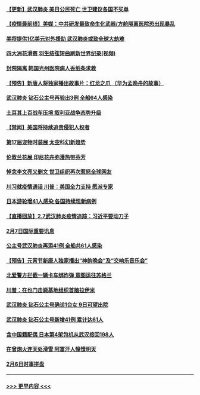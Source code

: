 #### [【更新】武汉肺炎 美日公民死亡 世卫建议各国不买单](../pages/prog202/a102770740.md?t=02082011) 
#### [【疫情最前线】美媒：中共研发最致命生化武器/方舱隔离医院恐出现暴乱](../pages/prog202/a102772439.md?t=02082011) 
#### [美将提供1亿美元对外援助 武汉肺炎或致全球大劫难](../pages/prog202/a102772361.md?t=02082011) 
#### [四大洲花滑赛 羽生结弦短曲刷新世界纪录(视频)](../pages/prog202/a102772341.md?t=02082011) 
#### [封院隔离 韩国光州医院病人丢纸条求救](../pages/prog202/a102772282.md?t=02082011) 
#### [【预告】新唐人将独家播出故事片：红龙之爪 （华为孟晚舟的故事）](../pages/prog202/a102767728.md?t=02082011) 
#### [武汉肺炎 钻石公主号再验出3例 全船64人感染](../pages/prog202/a102771726.md?t=02082011) 
#### [土耳其上百战车压境 叙利亚战争态势升级](../pages/prog202/a102772132.md?t=02082011) 
#### [【禁闻】美国将持续追责侵犯人权者](../pages/prog202/a102772042.md?t=02082011) 
#### [第17届宠物时装展 太空科幻新趋势](../pages/prog202/a102772033.md?t=02082011) 
#### [伦敦兰花展 印尼花卉弥漫热带芬芳](../pages/prog202/a102772026.md?t=02082011) 
#### [悼念李文亮又删文 世卫组织再次惹怒全球网友](../pages/prog202/a102771968.md?t=02082011) 
#### [川习就疫情通话 川普：美国全力支持 愿派专家](../pages/prog202/a102771930.md?t=02082011) 
#### [日本游轮增41人感染 各国持续现新病例](../pages/prog202/a102771912.md?t=02082011) 
#### [【直播回放】2.7武汉肺炎疫情追踪：习近平要动刀子](../pages/prog202/a102771649.md?t=02082011) 
#### [2月7日国际重要讯息](../pages/prog202/a102771747.md?t=02082011) 
#### [公主号武汉肺炎再添41例 全船共61人感染](../pages/prog202/a102771703.md?t=02082011) 
#### [【预告】元宵节新唐人独家播出“神韵晚会”及“交响乐音乐会”](../pages/prog202/a102767674.md?t=02082011) 
#### [北爱警方拦截一辆卡车绑炸弹 意图运往苏格兰](../pages/prog202/a102771609.md?t=02082011) 
#### [川普：在也门击毙基地组织首脑拉伊米](../pages/prog202/a102771528.md?t=02082011) 
#### [武汉肺炎 钻石公主号确诊1台女 9日可望出院](../pages/prog202/a102771518.md?t=02082011) 
#### [武汉肺炎 钻石公主号新增41例 累计达61人](../pages/prog202/a102771486.md?t=02082011) 
#### [含中国籍配偶 日本第4架包机从武汉接回198人](../pages/prog202/a102771472.md?t=02082011) 
#### [在曾炮火连天处滑雪 阿富汗人憧憬明天](../pages/prog202/a102771290.md?t=02082011) 
#### [2月6日时事拼盘](../pages/prog202/a102771225.md?t=02082011) 

----
#### [ >>> 更早内容 <<< ](../indexes/prog202-earlier.md)

